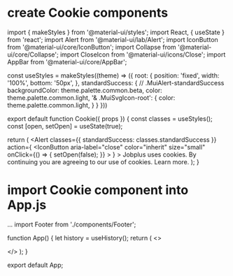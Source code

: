 # create Cookie components

import { makeStyles } from '@material-ui/styles';
import React, { useState }  from 'react';
import Alert from '@material-ui/lab/Alert';
import IconButton from '@material-ui/core/IconButton';
import Collapse from '@material-ui/core/Collapse';
import CloseIcon from '@material-ui/icons/Close';
import AppBar from '@material-ui/core/AppBar';

const useStyles = makeStyles((theme) => ({
  root: {
    position: 'fixed',
    width: '100%',
    bottom: '50px',
  },
  standardSuccess: {
    // .MuiAlert-standardSuccess
    backgroundColor: theme.palette.common.beta,
    color: theme.palette.common.light,
    '& .MuiSvgIcon-root': {
      color: theme.palette.common.light,
    }
  }
}))

export default function Cookie({ props }) {
  const classes = useStyles();
  const [open, setOpen] = useState(true);

  return (
    <AppBar position='static' className={classes.root}>
      <Collapse in={open}>
        <Alert
          classes={{ standardSuccess: classes.standardSuccess }}
          action={
            <IconButton
              aria-label="close"
              color="inherit"
              size="small"
              onClick={() => {
                setOpen(false);
              }}
            >
              <CloseIcon fontSize="inherit" />
            </IconButton>
          }
        >
          Jobplus uses cookies. By continuing you are agreeing to our use of cookies. Learn more.
        </Alert>
      </Collapse>
    </AppBar>
  );
}

# import Cookie component into App.js
...
import Footer from './components/Footer';

function App() {
  let history = useHistory();
  return (
    <>
      <BrowserRouter history={history}>
        <Navbar />
        <Cookie />
        <Footer />
      </BrowserRouter>
    </>
  );
}

export default App;